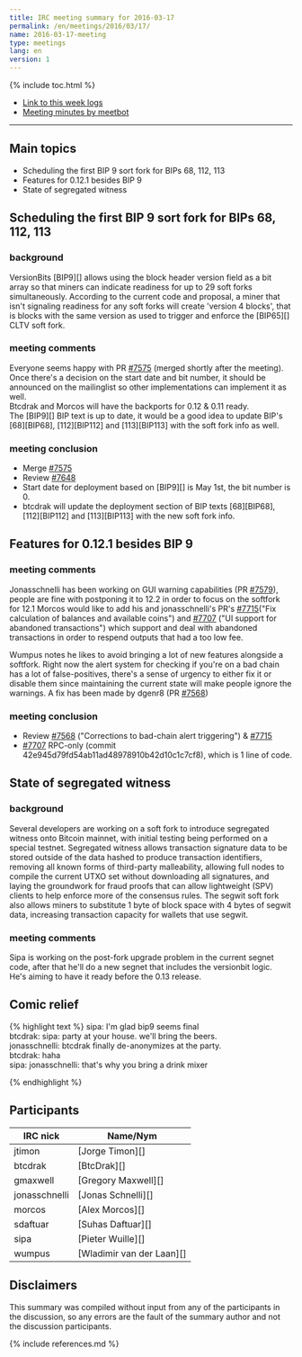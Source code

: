 ```yaml
---
title: IRC meeting summary for 2016-03-17
permalink: /en/meetings/2016/03/17/
name: 2016-03-17-meeting
type: meetings
lang: en
version: 1
---
```

{% include toc.html %}

- [Link to this week logs](http://bitcoinstats.com/irc/bitcoin-core-dev/logs/2016/03/17#l1458241237.0)
- [Meeting minutes by meetbot](http://www.erisian.com.au/meetbot/bitcoin-core-dev/2016/bitcoin-core-dev.2016-03-17-19.00.html)

---

## Main topics

- Scheduling the first BIP 9 sort fork for BIPs 68, 112, 113  
- Features for 0.12.1 besides BIP 9  
- State of segregated witness 

## Scheduling the first BIP 9 sort fork for BIPs 68, 112, 113

### background

VersionBits [BIP9][] allows using the block header version field as a bit array so that miners can indicate readiness for up to 29
soft forks simultaneously. According to the current code and proposal, a miner that isn't signaling readiness for any soft forks will create 'version 4 blocks', that is blocks with the same version as used to trigger and enforce the [BIP65][] CLTV soft fork.

### meeting comments

Everyone seems happy with PR [#7575][] (merged shortly after the meeting).  
Once there's a decision on the start date and bit number, it should be announced on the mailinglist so other implementations can implement it as well.  
Btcdrak and Morcos will have the backports for 0.12 & 0.11 ready.   
The [BIP9][] BIP text is up to date, it would be a good idea to update BIP's [68][BIP68], [112][BIP112] and [113][BIP113] with the soft fork info as well.


### meeting conclusion

- Merge [#7575][]
- Review [#7648][]
- Start date for deployment based on [BIP9][] is May 1st, the bit number is 0. 
- btcdrak will update the deployment section of BIP texts [68][BIP68], [112][BIP112] and [113][BIP113] with the new soft fork info.

## Features for 0.12.1 besides BIP 9

### meeting comments

Jonasschnelli has been working on GUI warning capabilities (PR [#7579][]), people are fine with postponing it to 12.2 in order to focus on the softfork for 12.1 Morcos would like to add his and jonasschnelli's PR's [#7715][]("Fix calculation of balances and available coins") and [#7707][] ("UI support for abandoned transactions") which support and deal with abandoned transactions in order to respend outputs that had a too low fee.  

Wumpus notes he likes to avoid bringing a lot of new features alongside a softfork. Right now the alert system for checking if you're on a bad chain has a lot of false-positives, there's a sense of urgency to either fix it or disable them since maintaining the current state will make people ignore the warnings. 
A fix has been made by dgenr8 (PR [#7568][])

### meeting conclusion

- Review [#7568][] ("Corrections to bad-chain alert triggering") & [#7715][]  
- [#7707][] RPC-only (commit 42e945d79fd54ab11ad48978910b42d10c1c7cf8), which is 1 line of code.

## State of segregated witness 

### background

Several developers are working on a soft fork to introduce segregated witness onto Bitcoin mainnet, with initial testing being performed on a special testnet. Segregated witness allows transaction signature data to be stored outside of the data hashed to produce transaction identifiers, removing all known forms of third-party malleability, allowing full nodes to compile the current UTXO set without downloading all signatures, and laying the groundwork for fraud proofs that can allow lightweight (SPV) clients to help enforce more of the consensus rules. The segwit soft fork also allows miners to substitute 1 byte of block space with 4 bytes of segwit data, increasing transaction capacity for wallets that use segwit.

### meeting comments

Sipa is working on the post-fork upgrade problem in the current segnet code, after that he'll do a new segnet that includes the versionbit logic.   
He's aiming to have it ready before the 0.13 release.


## Comic relief

{% highlight text %}
sipa:       I'm glad bip9 seems final  
btcdrak:    sipa: party at your house. we'll bring the beers.  
jonasschnelli:    btcdrak finally de-anonymizes at the party.  
btcdrak:    haha  
sipa:       jonasschnelli: that's why you bring a drink mixer

{% endhighlight %}

## Participants

| IRC nick      | Name/Nym                  |
|---------------|---------------------------|
| jtimon        | [Jorge Timon][]           |
| btcdrak       | [BtcDrak][]               |
| gmaxwell      | [Gregory Maxwell][]       |
| jonasschnelli | [Jonas Schnelli][]        |
| morcos        | [Alex Morcos][]           |
| sdaftuar      | [Suhas Daftuar][]         |
| sipa          | [Pieter Wuille][]         |
| wumpus        | [Wladimir van der Laan][] |

## Disclaimers

This summary was compiled without input from any of the participants in the discussion, so any errors are the fault of the summary author and not the discussion participants.

[#7575]: https://github.com/bitcoin/bitcoin/pull/7575
[#7648]: https://github.com/bitcoin/bitcoin/pull/7648
[#7579]: https://github.com/bitcoin/bitcoin/pull/7579
[#7715]: https://github.com/bitcoin/bitcoin/pull/7715
[#7707]: https://github.com/bitcoin/bitcoin/pull/7707
[#7568]: https://github.com/bitcoin/bitcoin/pull/7568

{% include references.md %}
